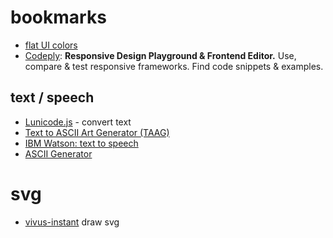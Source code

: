# bookmarks

* [flat UI colors](https://flatuicolors.com/)
* [Codeply](https://www.codeply.com/): **Responsive Design Playground & Frontend Editor.** Use, compare & test responsive frameworks. Find code snippets & examples.


## text / speech

* [Lunicode.js](https://github.com/combatwombat/Lunicode.js) - convert text
* [Text to ASCII Art Generator (TAAG)](http://patorjk.com/software/taag)
* [IBM Watson: text to speech](https://text-to-speech-demo.ng.bluemix.net/)
* [ASCII Generator](http://www.network-science.de/ascii/)

# svg 
* [vivus-instant](https://maxwellito.github.io/vivus-instant/) draw svg